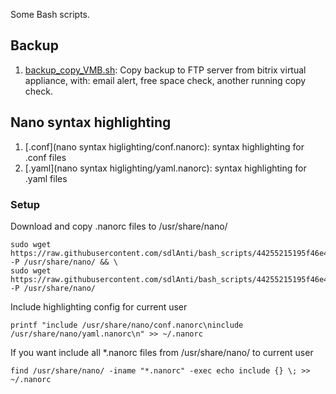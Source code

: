 Some Bash scripts.  
## Backup
1. [backup_copy_VMB.sh](scripts/backup_copy_VMB.sh): Copy backup to FTP server from bitrix virtual appliance, with: email alert, free space check, another running copy check.  
## Nano syntax highlighting
1. [.conf](nano syntax higlighting/conf.nanorc): syntax highlighting for .conf files
2. [.yaml](nano syntax higlighting/yaml.nanorc): syntax highlighting for .yaml files
### Setup  
Download and copy .nanorc files to /usr/share/nano/ 
```
sudo wget https://raw.githubusercontent.com/sdlAnti/bash_scripts/44255215195f46e499537599b02e147b65111cd7/scripts/nano%20syntax%20higlighting/yaml.nanorc -P /usr/share/nano/ && \
sudo wget https://raw.githubusercontent.com/sdlAnti/bash_scripts/44255215195f46e499537599b02e147b65111cd7/scripts/nano%20syntax%20higlighting/conf.nanorc -P /usr/share/nano/
```
Include highlighting config for current user
```
printf "include /usr/share/nano/conf.nanorc\ninclude /usr/share/nano/yaml.nanorc\n" >> ~/.nanorc
```
If you want include all *.nanorc files from /usr/share/nano/ to current user
```
find /usr/share/nano/ -iname "*.nanorc" -exec echo include {} \; >> ~/.nanorc
```